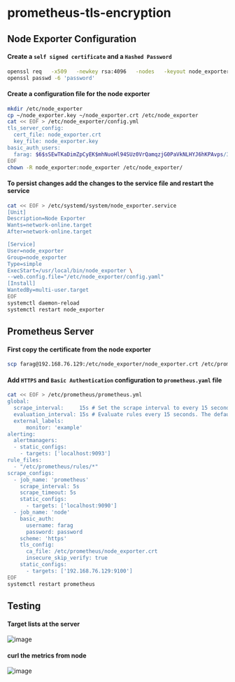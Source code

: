 # prometheus-tls-encryption
## Node Exporter Configuration
#### Create a `self signed certificate` and a `Hashed Password`
```bash
openssl req   -x509   -newkey rsa:4096   -nodes   -keyout node_exporter.key   -out node_exporter.crt
openssl passwd -6 'password'
```
#### Create a configuration file for the node exporter
```bash
mkdir /etc/node_exporter
cp ~/node_exporter.key ~/node_exporter.crt /etc/node_exporter
cat << EOF > /etc/node_exporter/config.yml 
tls_server_config:
  cert_file: node_exporter.crt
  key_file: node_exporter.key
basic_auth_users:
  farag: $6$sSEwTKaDimZpCyEK$mhNuoHl94SUz0VrQamqzjG0PaVkNLHYJ6hKPAvps/3FBCnFqEJJCdL5OQ5GZ8OcJMtggDPq6P/aNZAC10Psxj0
EOF
chown -R node_exporter:node_exporter /etc/node_exporter/
```
#### To persist changes add the changes to the service file and restart the service
```bash
cat << EOF > /etc/systemd/system/node_exporter.service
[Unit]
Description=Node Exporter
Wants=network-online.target
After=network-online.target

[Service]
User=node_exporter
Group=node_exporter
Type=simple
ExecStart=/usr/local/bin/node_exporter \
--web.config.file="/etc/node_exporter/config.yaml"
[Install]
WantedBy=multi-user.target
EOF
systemctl daemon-reload
systemctl restart node_exporter
```
## Prometheus Server
#### First copy the certificate from the node exporter
```bash
scp farag@192.168.76.129:/etc/node_exporter/node_exporter.crt /etc/prometheus
```
#### Add `HTTPS` and `Basic Authentication` configuration to `prometheus.yaml` file
```bash
cat << EOF > /etc/prometheus/prometheus.yml
global:
  scrape_interval:     15s # Set the scrape interval to every 15 seconds. Default is every 1 minute.
  evaluation_interval: 15s # Evaluate rules every 15 seconds. The default is every 1 minute.
  external_labels:
      monitor: 'example'
alerting:
  alertmanagers:
  - static_configs:
    - targets: ['localhost:9093']
rule_files:
  - "/etc/prometheus/rules/*"
scrape_configs:
  - job_name: 'prometheus'
    scrape_interval: 5s
    scrape_timeout: 5s
    static_configs:
      - targets: ['localhost:9090']
  - job_name: 'node'
    basic_auth:
      username: farag
      password: password
    scheme: 'https'
    tls_config:
      ca_file: /etc/prometheus/node_exporter.crt
      insecure_skip_verify: true
    static_configs:
      - targets: ['192.168.76.129:9100']
EOF
systemctl restart prometheus
```
## Testing
#### Target lists at the server
![image](https://github.com/abdo14m1/prometheus-tls-encryption/assets/154431880/7c9850aa-e4bd-4635-aa6f-72fc2994ce7f)
#### curl the metrics from node
![image](https://github.com/abdo14m1/prometheus-tls-encryption/assets/154431880/add99237-9b12-40da-bbdc-4ae2d490407b)


